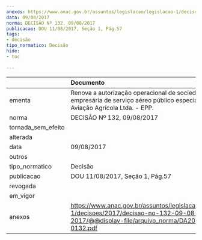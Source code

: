 ```yaml
---
anexos: https://www.anac.gov.br/assuntos/legislacao/legislacao-1/decisoes/2017/decisao-no-132-09-08-2017/@@display-file/arquivo_norma/DA2017-0132.pdf
data: 09/08/2017
norma: DECISÃO Nº 132, 09/08/2017
publicacao: DOU 11/08/2017, Seção 1, Pág.57
tags:
- decisão
tipo_normatico: Decisão
hide: 
- toc 
 
---
```


|                    | Documento                                                                                                                                     |
|:-------------------|:----------------------------------------------------------------------------------------------------------------------------------------------|
| ementa             | Renova a autorização operacional de sociedade empresária de serviço aéreo público especializado - KL Aviação Agrícola Ltda. - EPP.            |
| norma              | DECISÃO Nº 132, 09/08/2017                                                                                                                    |
| tornada_sem_efeito |                                                                                                                                               |
| alterada           |                                                                                                                                               |
| data               | 09/08/2017                                                                                                                                    |
| outros             |                                                                                                                                               |
| tipo_normatico     | Decisão                                                                                                                                       |
| publicacao         | DOU 11/08/2017, Seção 1, Pág.57                                                                                                               |
| revogada           |                                                                                                                                               |
| em_vigor           |                                                                                                                                               |
| anexos             | https://www.anac.gov.br/assuntos/legislacao/legislacao-1/decisoes/2017/decisao-no-132-09-08-2017/@@display-file/arquivo_norma/DA2017-0132.pdf |